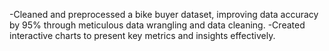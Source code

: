 -Cleaned and preprocessed a bike buyer dataset, improving data accuracy by 95% through
 meticulous data wrangling and data cleaning.
-Created interactive charts to present key metrics and insights effectively.
